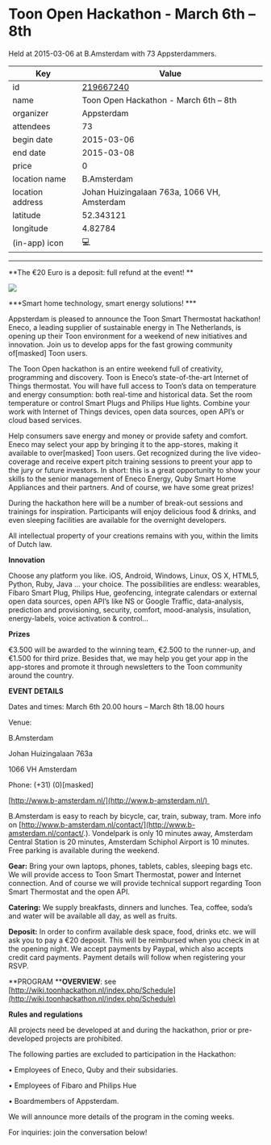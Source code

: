 # Toon Open Hackathon - March 6th – 8th
Held at 2015-03-06 at B.Amsterdam with 73 Appsterdammers.
        
|Key|Value
|---|---|
|id|[219667240](https://www.meetup.com/appsterdam/events/219667240/)|
|name|Toon Open Hackathon - March 6th – 8th|
|organizer|Appsterdam|
|attendees|73|
|begin date|2015-03-06|
|end date|2015-03-08|
|price|0|
|location name|B.Amsterdam|
|location address|Johan Huizingalaan 763a, 1066 VH, Amsterdam|
|latitude|52.343121|
|longitude|4.82784|
|(in-app) icon|💻|

---

**The €20 Euro is a deposit: full refund at the event! **

<img src="http://photos3.meetupstatic.com/photos/event/c/0/c/3/600_433729347.jpeg" />

***Smart home technology, smart energy solutions! ***

Appsterdam is pleased to announce the Toon Smart Thermostat hackathon! Eneco, a leading supplier of sustainable energy in The Netherlands, is opening up their Toon environment for a weekend of new initiatives and innovation. Join us to develop apps for the fast growing community of[masked] Toon users.

The Toon Open hackathon is an entire weekend full of creativity, programming and discovery. Toon is Eneco’s state-of-the-art Internet of Things thermostat. You will have full access to Toon’s data on temperature and energy consumption: both real-time and historical data. Set the room temperature or control Smart Plugs and Philips Hue lights. Combine your work with Internet of Things devices, open data sources, open API’s or cloud based services.

Help consumers save energy and money or provide safety and comfort. Eneco may select your app by bringing it to the app-stores, making it available to over[masked] Toon users. Get recognized during the live video-coverage and receive expert pitch training sessions to preent your app to the jury or future investors. In short: this is a great opportunity to show your skills to the senior management of Eneco Energy, Quby Smart Home Appliances and their partners. And of course, we have some great prizes! 

During the hackathon here will be a number of break-out sessions and trainings for inspiration. Participants will enjoy delicious food & drinks, and even sleeping facilities are available for the overnight developers. 

All intellectual property of your creations remains with you, within the limits of Dutch law. 

**Innovation**

Choose any platform you like. iOS, Android, Windows, Linux, OS X, HTML5, Python, Ruby, Java … your choice. The possibilities are endless: wearables, Fibaro Smart Plug, Philips Hue, geofencing, integrate calendars or external open data sources, open API’s like NS or Google Traffic, data-analysis, prediction and provisioning, security, comfort, mood-analysis, insulation, energy-labels, voice activation & control...

**Prizes**

€3.500 will be awarded to the winning team, €2.500 to the runner-up, and €1.500 for third prize. Besides that, we may help you get your app in the app-stores and promote it through newsletters to the Toon community around the country.

**EVENT DETAILS**

Dates and times: March 6th 20.00 hours – March 8th 18.00 hours

Venue:

B.Amsterdam

Johan Huizingalaan 763a

1066 VH Amsterdam

Phone: (+31) (0)[masked]

[http://www.b-amsterdam.nl/](http://www.b-amsterdam.nl/) 

B.Amsterdam is easy to reach by bicycle, car, train, subway, tram. More info on [http://www.b-amsterdam.nl/contact/](http://www.b-amsterdam.nl/contact/.). Vondelpark is only 10 minutes away, Amsterdam Central Station is 20 minutes, Amsterdam Schiphol Airport is 10 minutes. Free parking is available during the weekend.

**Gear:** Bring your own laptops, phones, tablets, cables, sleeping bags etc. We will provide access to Toon Smart Thermostat, power and Internet connection. And of course we will provide technical support regarding Toon Smart Thermostat and the open API.

**Catering:** We supply breakfasts, dinners and lunches. Tea, coffee, soda’s and water will be available all day, as well as fruits. 

**Deposit:** In order to confirm available desk space, food, drinks etc. we will ask you to pay a €20 deposit. This will be reimbursed when you check in at the opening night. We accept payments by Paypal, which also accepts credit card payments. Payment details will follow when registering your RSVP.

**PROGRAM ****OVERVIEW**: see [http://wiki.toonhackathon.nl/index.php/Schedule](http://wiki.toonhackathon.nl/index.php/Schedule)

**Rules and regulations**

All projects need be developed at and during the hackathon, prior or pre-developed projects are prohibited. 

The following parties are excluded to participation in the Hackathon:

• Employees of Eneco, Quby and their subsidaries.

• Employees of Fibaro and Philips Hue

• Boardmembers of Appsterdam.

We will announce more details of the program in the coming weeks.

For inquiries: join the conversation below!


